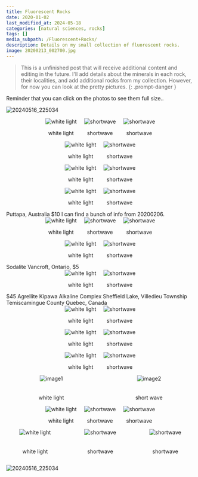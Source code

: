 ```yaml
---
title: Fluorescent Rocks
date: 2020-01-02
last_modified_at: 2024-05-18
categories: [natural sciences, rocks]
tags: []
media_subpath: /Fluorescent+Rocks/
description: Details on my small collection of fluorescent rocks.
image: 20200213_002700.jpg
---
```



> This is a unfinished post that will receive additional content and editing in the future. I'll add details about the minerals in each rock, their localities, and add additional rocks from my collection. However, for now you can look at the pretty pictures.
{: .prompt-danger }

<style>
    .grid-2x2 {
        display: grid;
        grid-template-columns: 1fr 1fr;
        grid-template-rows: auto auto;
        gap: 20px;
        justify-items: center;
    }
    .grid-3x2 {
        display: grid;
        grid-template-columns: 1fr 1fr 1fr;
        grid-template-rows: auto auto;
        gap: 20px;
        justify-items: center;
    }
    .grid-container {
        justify-items: center;
    }
    .grid-container img {
        width: auto;
        max-width: 100%;
        height: auto;
        object-fit: cover;
        display: block;
    }
    .grid-container .caption {
        text-align: center;
        align-self: start; /* Align captions to the top */
    }
</style>


Reminder that you can click on the photos to see them full size..


![20240516_225034](Fluorecent+Rocks.jpg)


<div style="display: flex; justify-content: center; gap: 20px; align-items: center;">
  <div>
    <img src="20200206_215016.jpg" alt="white light" style="height: auto;">  
    <p style="text-align: center;">white light</p>   
  </div>
  <div>
    <img src="20200206_214940.jpg" alt="shortwave" style="height: auto;">
    <p style="text-align: center;">shortwave</p>   
  </div>
  <div>
    <img src="20200206_215007.jpg" alt="shortwave" style="height: auto;">
    <p style="text-align: center;">shortwave</p>   
  </div>
</div>

<div style="display: flex; justify-content: center; gap: 20px; align-items: center;">
  <div>
    <img src="20200206_214655.jpg" alt="white light" style="height: auto;">  
    <p style="text-align: center;">white light</p>   
  </div>
  <div>
    <img src="20200206_214647.jpg" alt="shortwave" style="height: auto;">
    <p style="text-align: center;">shortwave</p>   
  </div>
</div>


<div style="display: flex; justify-content: center; gap: 20px; align-items: center;">
  <div>
    <img src="20200206_214357.jpg" alt="white light" style="height: auto;">  
    <p style="text-align: center;">white light</p>   
  </div>
  <div>
    <img src="20200206_214332.jpg" alt="shortwave" style="height: auto;">
    <p style="text-align: center;">shortwave</p>   
  </div>
</div>


<div style="display: flex; justify-content: center; gap: 20px; align-items: center;">
  <div>
    <img src="20200206_214138.jpg" alt="white light" style="height: auto;">  
    <p style="text-align: center;">white light</p>   
  </div>
  <div>
    <img src="20200206_214125.jpg" alt="shortwave" style="height: auto;">
    <p style="text-align: center;">shortwave</p>   
  </div>
</div>
Puttapa, Australia
$10
I can find a bunch of info from 20200206.

<div style="display: flex; justify-content: center; gap: 20px; align-items: center;">
  <div>
    <img src="20200213_002712.jpg" alt="white light" style="height: auto;">  
    <p style="text-align: center;">white light</p>   
  </div>
  <div>
    <img src="20200213_002700.jpg" alt="shortwave" style="height: auto;">
    <p style="text-align: center;">shortwave</p>   
  </div>
  <div>
    <img src="20200213_002300.jpg" alt="shortwave" style="height: auto;">
    <p style="text-align: center;">shortwave</p>   
  </div>
</div>


<div style="display: flex; justify-content: center; gap: 20px; align-items: center;">
  <div>
    <img src="20200206_215435.jpg" alt="white light" style="height: auto;">  
    <p style="text-align: center;">white light</p>   
  </div>
  <div>
    <img src="20200206_215424.jpg" alt="shortwave" style="height: auto;">
    <p style="text-align: center;">shortwave</p>   
  </div>
</div>
Sodalite
Vancroft, Ontario, $5

<div style="display: flex; justify-content: center; gap: 20px; align-items: center;">
  <div>
    <img src="20200206_220212.jpg" alt="white light" style="height: auto;">  
    <p style="text-align: center;">white light</p>   
  </div>
  <div>
    <img src="20200206_220202.jpg" alt="shortwave" style="height: auto;">
    <p style="text-align: center;">shortwave</p>   
  </div>
</div>
$45
Agrellite
Kipawa Alkaline Complex
Sheffield Lake, Villedieu Township
Temiscamingue County
Quebec, Canada

<div style="display: flex; justify-content: center; gap: 20px; align-items: center;">
  <div>
    <img src="20200112_113750.jpg" alt="white light" style="height: auto;">  
    <p style="text-align: center;">white light</p>   
  </div>
  <div>
    <img src="LRM_EXPORT_16596674109947_20200112_112358029.jpg" alt="shortwave" style="height: auto;">
    <p style="text-align: center;">shortwave</p>   
  </div>
</div>


<div style="display: flex; justify-content: center; gap: 20px; align-items: center;">
  <div>
    <img src="20200120_122759.jpg" alt="white light" style="height: auto;">  
    <p style="text-align: center;">white light</p>   
  </div>
  <div>
    <img src="20200120_121956.jpg" alt="shortwave" style="height: auto;">
    <p style="text-align: center;">shortwave</p>   
  </div>
</div>


<div style="display: flex; justify-content: center; gap: 20px; align-items: center;">
  <div>
    <img src="20200206_215628.jpg" alt="white light" style="height: auto;">  
    <p style="text-align: center;">white light</p>   
  </div>
  <div>
    <img src="20200206_215617.jpg" alt="shortwave" style="height: auto;">
    <p style="text-align: center;">shortwave</p>   
  </div>
</div>



<div class="grid-container grid-2x2">
    <div>
        <img src="LRM_EXPORT_4564210905285_20200111_232630685.jpg" alt="image1">
    </div>
    <div>
        <img src="LRM_EXPORT_4724045426004_20200111_232909882.jpg" alt="image2">
    </div>
    <div class="caption">
        <p>white light</p>
    </div>
    <div class="caption">
        <p>short wave</p>
    </div>
</div>



<div style="display: flex; justify-content: center; gap: 20px; align-items: center;">
  <div>
    <img src="20200111_205554.jpg" alt="white light" style="height: auto;">  
    <p style="text-align: center;">white light</p>   
  </div>
  <div>
    <img src="LRM_EXPORT_203618044515230_20200111_205518509.jpg" alt="shortwave" style="height: auto;">
    <p style="text-align: center;">shortwave</p>   
  </div>
  <div>
    <img src="LRM_EXPORT_203626416700852_20200111_205526881.jpg" alt="shortwave" style="height: auto;">
    <p style="text-align: center;">shortwave</p>   
  </div>
</div>

<div class="grid-container grid-3x2">
    <div>
        <img src="rock.PNG" alt="white light">
    </div>
    <div>
        <img src="20200213_002157.jpg" alt="shortwave">
    </div>
    <div>
        <img src="20200213_003144.jpg" alt="shortwave">
    </div>
    <div class="caption">
        <p>white light</p>
    </div>
    <div class="caption">
        <p>shortwave</p>
    </div>
    <div class="caption">
        <p>shortwave</p>
    </div>
</div>



![20240516_225034](IMG_20200101_151801.jpg)
